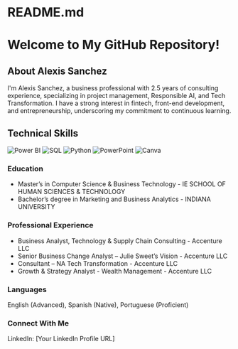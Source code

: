 # README.md

# Welcome to My GitHub Repository!

## About Alexis Sanchez

I'm Alexis Sanchez, a business professional with 2.5 years of consulting experience, specializing in project management, Responsible AI, and Tech Transformation. I have a strong interest in fintech, front-end development, and entrepreneurship, underscoring my commitment to continuous learning.

## Technical Skills

![Power BI](https://processm.com/wp-content/uploads/2021/10/powerBI-Logo.png "Power BI") 
![SQL](https://www.unixmen.com/wp-content/uploads/2017/07/postgresql-logo.png "SQL") 
![Python](https://upload.wikimedia.org/wikipedia/commons/1/1f/Python_logo_01.svg "Python") 
![PowerPoint](https://upload.wikimedia.org/wikipedia/commons/0/0d/Microsoft_Office_PowerPoint_%282019–present%29.svg "PowerPoint") 
![Canva](https://www.edigitalagency.com.au/wp-content/uploads/Canva-logo-png-circle-full-colour-white-font.png "Canva") 


### Education

- Master’s in Computer Science & Business Technology - IE SCHOOL OF HUMAN SCIENCES & TECHNOLOGY
- Bachelor’s degree in Marketing and Business Analytics - INDIANA UNIVERSITY

### Professional Experience

- Business Analyst, Technology & Supply Chain Consulting - Accenture LLC
- Senior Business Change Analyst – Julie Sweet’s Vision - Accenture LLC
- Consultant – NA Tech Transformation - Accenture LLC
- Growth & Strategy Analyst - Wealth Management - Accenture LLC

### Languages

English (Advanced), Spanish (Native), Portuguese (Proficient)

### Connect With Me

LinkedIn: [Your LinkedIn Profile URL]
